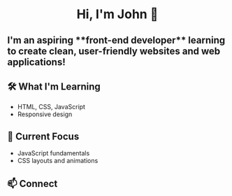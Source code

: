 <h1 align="center">Hi, I'm John 👋</h1>
<h2 aligm="center">I'm an aspiring **front-end developer** learning to create clean, user-friendly websites and web applications!</h2>

## 🛠️ What I'm Learning
- HTML, CSS, JavaScript
- Responsive design

## 🚀 Current Focus
- JavaScript fundamentals
- CSS layouts and animations

## 📫 Connect
<p align="left">
  <a href="https://www.linkedin.com/in/john-michael-trinidad-8b689a303/" target="_blank" src="https://api.svgl.app" height="40" alt="LinkedIn"></a> 
</p>

<!-- ![GitHub stats](https://github-readme-stats.vercel.app/api?username=trinidj&show_icons=true&theme=dark) -->
